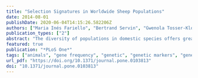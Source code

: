 ```yaml
---
title: "Selection Signatures in Worldwide Sheep Populations"
date: 2014-08-01
publishDate: 2020-06-04T14:15:26.582206Z
authors: ["Maria Inés Fariello", "Bertrand Servin", "Gwenola Tosser-Klopp", "Rachel Rupp", "Carole R Moreno", "International Sheep Genome Consortium", "Magali San Cristobal", "Simon Boitard"]
publication_types: ["2"]
abstract: "The diversity of populations in domestic species offers great opportunities to study genome response to selection. The recently published Sheep HapMap dataset is a great example of characterization of the world wide genetic diversity in sheep. In this study, we re-analyzed the Sheep HapMap dataset to identify selection signatures in worldwide sheep populations. Compared to previous analyses, we made use of statistical methods that (i) take account of the hierarchical structure of sheep populations, (ii) make use of linkage disequilibrium information and (iii) focus specifically on either recent or older selection signatures. We show that this allows pinpointing several new selection signatures in the sheep genome and distinguishing those related to modern breeding objectives and to earlier post-domestication constraints. The newly identified regions, together with the ones previously identified, reveal the extensive genome response to selection on morphology, color and adaptation to new environments."
featured: true
publication: "*PLoS One*"
tags: ["animals", "gene frequency", "genetic", "genetic markers", "genetic variation", "polymorphism", "selection", "sheep", "single nucleotide", "hapflk", "sheep", "flk"]
url_pdf: "https://doi.org/10.1371/journal.pone.0103813"
doi: "10.1371/journal.pone.0103813"
---
```


